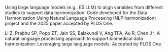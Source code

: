 Using large language models (e.g., E5 LLM) to align variables from different studies to support data harmonization. 
Code developed for the Data Harmonization Using Natural Language Processing (NLP harmonization) project and 
the 2025 paper accepted by PLOS One. 

Li Z, Prabhu SP, Popp ZT, Jain SS, Balakundi V, Ang TFA, Au R, Chen J†. A natural language processing approach to support biomedical data harmonization: Leveraging large language models. Accepted by PLOS One.
